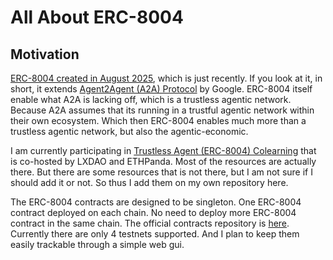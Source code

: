 # All About ERC-8004

## Motivation

[ERC-8004 created in August 2025](https://eips.ethereum.org/EIPS/eip-8004), which is just recently. If you look at it, in short, it extends [Agent2Agent (A2A) Protocol](https://a2a-protocol.org/latest/) by Google. ERC-8004 itself enable what A2A is lacking off, which is a trustless agentic network. Because A2A assumes that its running in a trustful agentic network within their own ecosystem. Which then ERC-8004 enables much more than a trustless agentic network, but also the agentic-economic.

I am currently participating in [Trustless Agent (ERC-8004) Colearning](https://intensivecolearn.ing/en/programs/trustless-agents) that is co-hosted by LXDAO and ETHPanda. Most of the resources are actually there. But there are some resources that is not there, but I am not sure if I should add it or not. So thus I add them on my own repository here.

The ERC-8004 contracts are designed to be singleton. One ERC-8004 contract deployed on each chain. No need to deploy more ERC-8004 contract in the same chain. The official contracts repository is [here](https://github.com/erc-8004/erc-8004-contracts). Currently there are only 4 testnets supported. And I plan to keep them easily trackable through a simple web gui.
